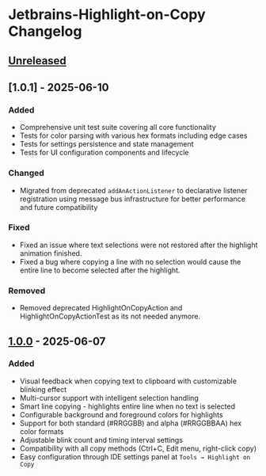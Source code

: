 <!-- Keep a Changelog guide -> https://keepachangelog.com -->

# Jetbrains-Highlight-on-Copy Changelog

## [Unreleased]

## [1.0.1] - 2025-06-10

### Added

- Comprehensive unit test suite covering all core functionality
- Tests for color parsing with various hex formats including edge cases
- Tests for settings persistence and state management
- Tests for UI configuration components and lifecycle

### Changed

- Migrated from deprecated `addAnActionListener` to declarative listener registration using message bus infrastructure for better performance and future compatibility

### Fixed

- Fixed an issue where text selections were not restored after the highlight animation finished.
- Fixed a bug where copying a line with no selection would cause the entire line to become selected after the highlight.

### Removed

- Removed deprecated HighlightOnCopyAction and HighlightOnCopyActionTest as its not needed anymore.

## [1.0.0] - 2025-06-07

### Added

- Visual feedback when copying text to clipboard with customizable blinking effect
- Multi-cursor support with intelligent selection handling
- Smart line copying - highlights entire line when no text is selected
- Configurable background and foreground colors for highlights
- Support for both standard (#RRGGBB) and alpha (#RRGGBBAA) hex color formats
- Adjustable blink count and timing interval settings
- Compatibility with all copy methods (Ctrl+C, Edit menu, right-click copy)
- Easy configuration through IDE settings panel at `Tools → Highlight on Copy`

[Unreleased]: https://github.com/Hazzajenko/Jetbrains-Highlight-on-Copy/compare/v1.0.0...HEAD
[1.0.0]: https://github.com/Hazzajenko/Jetbrains-Highlight-on-Copy/releases/tag/v1.0.0
